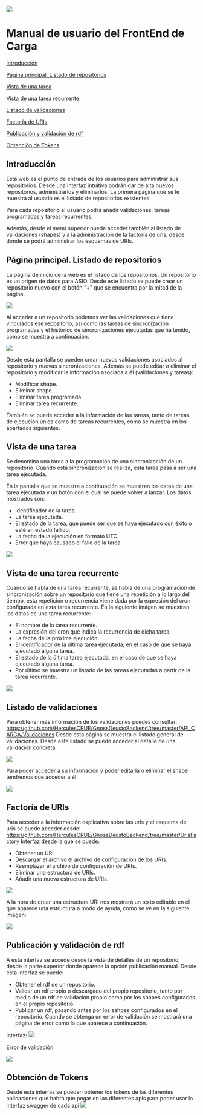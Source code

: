 ![](../Docs/media/CabeceraDocumentosMD.png)
 
# Manual de usuario del FrontEnd de Carga

[Introducción](#introduccion)

[Página principal. Listado de repositorios](#página-principal-listado-de-repositorios)

[Vista de una tarea](#vista-de-una-tarea)

[Vista de una tarea recurrente](#vista-de-una-tarea-recurrente)

[Listado de validaciones](#listado-de-validaciones)

[Factoría de URIs](#factoría-de-uris)

[Publicación y validación de rdf](#publicación-y-validación-de-rdf)

 [Obtención de Tokens](#obtención-de-Tokens)

Introducción
------------
Está web es el punto de entrada de los usuarios para administrar sus repositorios. Desde una interfaz intuitiva podrán dar de alta nuevos repositorios, administrarlos y eliminarlos. La primera página que se le muestra al usuario es el listado de repositorios existentes. 

Para cada repositorio el usuario podrá añadir validaciones, tareas programadas y tareas recurrentes. 

Además, desde el menú superior puede acceder también al listado de validaciones (shapes) y a la administración de la factoría de uris, desde donde se podrá administrar los esquemas de URIs. 

Página principal. Listado de repositorios
-----------------------------------------

La página de inicio de la web es el listado de los repositorios. Un repositorio es un origen de datos para ASIO.
Desde este listado se puede crear un repositorio nuevo con el botón "+" que se encuentra por la mitad de la página. 

![](img/repositorios.png)

Al acceder a un repositorio podemos ver las validaciones que tiene vinculados ese repositorio, 
así como las tareas de sincronización programadas y el histórico de sincronizaciones ejecutadas que ha tenido, 
como se muestra a continuación. 

![](img/repositorio.png)

Desde esta pantalla se pueden crear nuevos validaciones asociados al repositorio y nuevas 
sincronizaciones. Además se puede editar o eliminar el repositorio y modificar la
información asociada a él (validaciones y tareas):
 - Modificar shape.
 - Eliminar shape.
 - Eliminar tarea programada.
 - Eliminar tarea recurrente.

También se puede acceder a la información de las tareas, tanto de tareas de ejecución
única como de tareas recurrentes, como se muestra en los apartados siguientes.

Vista de una tarea
------------------

Se denomina una tarea a la programación de una sincronización de un repositorio. Cuando está sincronización 
se realiza, esta tarea pasa a ser una tarea ejecutada. 

En la pantalla que se muestra a continuación se muestran los datos de una tarea ejecutada
y un botón con el cual se puede volver a lanzar. Los datos mostrados son:
 - Identificador de la tarea.
 - La tarea ejecutada.
 - El estado de la tarea, que puede ser que se haya ejecutado con éxito o esté en estado fallido.
 - La fecha de la ejecución en formato UTC.
 - Error que haya causado el fallo de la tarea.
 
![](img/JobFailDetails.png)

Vista de una tarea recurrente
-----------------------------

Cuando se habla de una tarea recurrente, se habla de una programación de sincronización sobre un repositorio que 
tiene una repetición a lo largo del tiempo, esta repetición o recurrencia viene dada por la expresión del cron
configurada en esta tarea recurrente.
En la siguiente imágen se muestran los datos de una tarea recurrente:
 - El nombre de la tarea recurrente.
 - La expresión del cron que indica la recurrencia de dicha tarea.
 - La fecha de la próxima ejecución.
 - El identificador de la última tarea ejecutada, en el caso de que se haya ejecutado alguna tarea.
 - El estado de la última tarea ejecutada, en el caso de que se haya ejecutado alguna tarea.
 - Por último se muestra un listado de las tareas ejecutadas a partir de la tarea recurrente.
 
![](img/RecurringJobDetails.png)

Listado de validaciones
-----------------

Para obtener más información de los validaciones puedes consultar: https://github.com/HerculesCRUE/GnossDeustoBackend/tree/master/API_CARGA/Validaciones
Desde esta página se muestra el listado general de validaciones. Desde este listado se puede acceder al detalle de una validación concreta. 

![](img/shapes.png)

Para poder acceder a su información y poder editarla o eliminar el shape tendremos que acceder a él.

![](img/shape.png)

Factoría de URIs
----------------

Para acceder a la información explicativa sobre las uris y el esquema de uris se puede acceder desde: https://github.com/HerculesCRUE/GnossDeustoBackend/tree/master/UrisFactory
Interfaz desde la que se puede:
 - Obtener un URI.
 - Descargar el archivo el archivo de configuración de los URIs.
 - Reemplazar el archivo de configuración de URIs.
 - Eliminar una estructura de URIs.
 - Añadir una nueva estructura de URIs.
 
 ![](img/urisFactory.png)
 
 A la hora de crear una estructura URI nos mostrará un texto editable en el que aparece una
 estructura a modo de ayuda, como se ve en la siguiente imágen:
 
![](img/AddUriStructure.png)

Publicación y validación de rdf
----------------
A esta interfaz se accede desde la vista de detalles de un repositorio, desde la parte superior donde aparece la opción publicación manual.
Desde esta interfaz se puede: 
 - Obtener el rdf de un repositorio.
 - Validar un rdf propio o descargado del propio repositorio, tanto por medio de un rdf de validación propio como por los shapes configurados en el propio repositorio.
 - Publicar un rdf, pasando antes por los sahpes configurados en el repositorio.
Cuando se obtenga un error de validación se mostrará una página de error como la que aparece a continuación.

Interfaz:
![](img/manualPublish.png)

Error de validación:

![](img/validationError.PNG)

Obtención de Tokens
----------------
Desde esta interfaz se pueden obtener los tokens de las diferentes aplicaciones que habrá que pegar en las diferentes apis para poder usar la interfaz swagger de cada api
![](img/getToken.PNG)